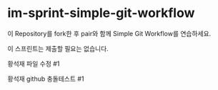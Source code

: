 # im-sprint-simple-git-workflow

이 Repository를 fork한 후 pair와 함께 Simple Git Workflow를 연습하세요.

이 스프린트는 제출할 필요는 없습니다.

황석재 파일 수정 #1

황석재 github 충돌테스트 #1
